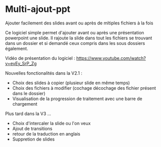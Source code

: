 # Multi-ajout-ppt
Ajouter facilement des slides avant ou après de mltiples fichiers à la fois

Ce logiciel simple permet d'ajouter avant ou après une présentation powerpoint une slide.
Il rajoute la slide dans tout les fichiers se trouvant dans un dossier et si demandé ceux compris dans les sous dossiers également.

Vidéo de présentation du logiciel : https://www.youtube.com/watch?v=evEy_SrP_Zg

Nouvelles fonctionalités dans la V2.1 :
- Choix des slides à copier (plusieur slide en même temps)
- Choix des fichiers à modifier (cochage décochage des fichier présent dans le dossier)
- Visualisation de la progression de traitement avec une barre de chargement

Plus tard dans la V3 ...
- Choix d'intercaler la slide ou l'on veux
- Ajout de transitions
- retour de la traduction en anglais
- Suppretion de slides
